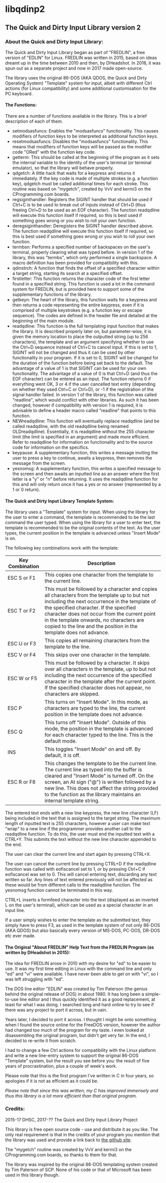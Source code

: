 # libqdinp2
## The Quick and Dirty Input Library version 2


### About the Quick and Dirty Input Library:
The Quick and Dirty Input Library began as part of "FREDLIN", a free version of "EDLIN" for Linux.  FREDLIN was written in 2015, based on ideas dreamt up in the time between 2010 and then, by DHeadshot.  In 2016, it was spun out as a separate project and now in 2017 made open-source.

The library uses the original 86-DOS (AKA QDOS, the Quick and Dirty Operating System) "Template" system for input, albeit with different Ctrl actions (for Linux compatibility) and some additional customisation for the PC keyboard.

#### The Functions:
There are a number of functions available in the library.  This is a brief description of each of them.

* setmodsasfuncs: Enables the "modsasfuncs" functionality.  This causes modifiers of function keys to be interpreted as additional function keys.
* resetmodsasfuncs: Disables the "modsasfuncs" functionality.  This means that modifiers of function keys will be passed as the modifier code "ORed" with the function key code.
* getterm: This should be called at the beginning of the program as it sets the internal variable to the identity of the user's terminal (or terminal emulator), so that the library will behave properly.
* qdgetch: A little hack that waits for a keypress and returns it immediately.  If the key code is made of multiple strokes (e.g. a function key), qdgetch must be called additional times for each stroke.  This routine was based on "mygetch", created by VvV and kermi3 on the CProgramming.com boards.
* regsiginthandler: Registers the SIGINT handler that should be used if Ctrl+C is to be used to break out of inputs instead of Ctrl+D (thus freeing Ctrl+D to be used as an EOF character).  The function readqdline will execute this function itself if required, so this is best used if something goes wrong or you wish to roll your own function.
* deregsiginthandler: Deregisters the SIGINT handler described above.  The function readqdline will execute this function itself if required, so this is best used if something goes wrong or you wish to roll your own function.
* termbsn: Performs a specified number of backspaces on the user's terminal, properly clearing what was typed before.  In version 1 of the library, this was "termbs", which only performed a single backspace.  A macro definition has been provided for compatibility with this.
* qdinstrch: A function that finds the offset of a specified character within a target string, starting its search at a specified offset.
* firstletter: This function returns the character code of the first letter found in a specified string.  This function is used a lot in the command system for FREDLIN, but is provided here to support some of the supplementary functions of the library.
* getkeyn: The heart of the library, this function waits for a keypress and then returns a code representing the entire keypress, even if it is comprised of multiple keystrokes (e.g. a function key or escape sequence).  The codes are defined in the header file and detailed at the beginning of the main module.
* readqdline: This function is the full templating input function that makes the library.  It is described properly later on, but parameter-wise, it is given the memory location to place the outputted string (up to 256 characters), the template and an argument specifying whether to use the Ctrl+D sequence instead of Ctrl+C to cancel input.  If this is set to 1, SIGINT will not be changed and thus it can be used by other functionality in your program.  If it is set to 0, SIGINT will be changed for the duration of the function before being set back to the default.  The advantage of a value of 1 is that SIGINT can be used for your own functionality.  The advantage of a value of 0 is that Ctrl+D (and thus the EOF character) can be entered as an input.  The function returns 0 if everything went OK, 3 or 4 if the user cancelled text entry (depending on whether they used Ctrl+C or Ctrl+D), or -1 if the registration of the signal handler failed.  In version 1 of the library, this function was called "readline", which would conflict with other libraries.  As such it has been changed, however if compatibility with version 1 is required, it is advisable to define a header macro called "readline" that points to this function.
* NEWreadqdline: This function will eventually replace readqdline (and be called readqdline, with the old readqdline being renamed OLDreadqdline).  Essentially, it is readqdline without the 255 character limit (the limit is specified in an argument) and made more efficient.  Refer to readqdline for information on functionality and to the source code for information on the specifics.
* keypause: A supplementary function, this writes a message inviting the user to press a key to continue, awaits a keypress, then removes the message from the screen.
* yesnomsg: A supplementary function, this writes a specified message to the screen and then awaits an inputted line as an answer where the first letter is a "y" or "n" before returning.  It uses the readqdline function for this and will only return once it has a yes or no answer (represented by a 1 or 0 return).

#### The Quick and Dirty Input Library Template System:
The library uses a "Template" system for input.  When using the library for the user to enter a command, the template is recommended to be the last command the user typed.  When using the library for a user to enter text, the template is recommended to be the original contents of the text.  As the user types, the current position in the template is advanced unless "Insert Mode" is on.

The following key combinations work with the template:

Key  Combination | Description
---------------- | -----------
ESC S or F1 | This copies one character from the template to the current line.
ESC T or F2 | This must be followed by a character and copies all characters from the template up to but not including the next occurrence in the template of the specified character.  If the specified character does not occur from the current point in the template onwards, no characters are copied to the line and the position in the template does not advance.
ESC U or F3 | This copies all remaining characters from the template to the line.
ESC V or F4 | This skips over one character in the template.
ESC W or F5 | This must be followed by a character.  It skips over all characters in the template, up to but not including the next occurrence of the specified character in the template after the current point.  If the specified character does not appear, no characters are skipped.
ESC P | This turns on "Insert Mode".  In this mode, as characters are typed to the line, the current position in the template does not advance.
ESC Q | This turns off "Insert Mode".  Outside of this mode, the position in the template is advanced for each character typed to the line.  This is the default mode.
INS | This toggles "Insert Mode" on and off.  By default, it is off.
ESC R or F8 | This changes the template to be the current line.  The current line as typed into the buffer is cleared and "Insert Mode" is turned off.  On the screen, an At sign ("@") is written followed by a new line.  This does not affect the string provided to the function as the library maintains an internal template string.

The entered text ends with a new line keypress, the new line character (LF) being included in the text that is assigned to the target string.  The maximum length of inputted text is 255 characters, however a user can make text "wrap" to a new line if the programmer provides another call to the readqdline function.  To do this, the user must end the inputted text with a CTRL+Y.  This submits the text without the new line character appended to the end.

The user can clear the current line and start again by pressing CTRL+X.

The user can cancel the current line by pressing CTRL+D if the readqdline function was called with eofiscancel set to 1, or by pressing Ctrl+C if eofiscancel was set to 0.  This will cancel entering text, discarding any text written so far.  Any lines of text entered previously will not be affected as these would be from different calls to the readqdline function.  The yesnomsg function cannot be terminated in this way.

CTRL+L inserts a formfeed character into the text (displayed as an inverted L on the user's terminal), which can be used as a special character in an input line.

If a user simply wishes to enter the template as the submitted text, they simply have to press F3, as used in the template system of not only 86-DOS (AKA QDOS) but also basically every version of MS-DOS, PC-DOS, DR-DOS etc ever made.

#### The Original "About FREDLIN" Help Text from the FREDLIN Program (as written by DHeadshot in 2015):
The idea for FREDLIN arose in 2010 with my desire for "ed" to be easier to use.  It was my first time editing in Linux with the command line and only "ed" and "vi" were available.  I have never been able to get on with "vi", so I was left struggling with "ed".

The DOS line editor "EDLIN" was created by Tim Paterson (the genius behind the original release of DOS) in about 1980.  It has long been a simple-to-use line editor and I thus quickly identified it as a good replacement, at least for what I was doing.  I searched long and hard online to try to see if there was any project to port it across, but in vain.

Years later, I decided to port it across.  I thought I might be onto something when I found the source online for the FreeDOS version, however the author had changed too much of the program for my taste.  I even looked at disassembling the original program, but didn't get very far.  In the end, I decided to re-write it from scratch.

I had to change a few Ctrl actions for compatibility with the Linux platform and write a new line-entry system to support the original 86-DOS "Template" system, but the result you see before you: the result of five years of procrastination, plus a couple of week's work.

Please note that this is the first program I've written in C in four years, so apologies if it is not as efficient as it could be.

_Please note that since this was written, my C has improved immensely and thus this library is a lot more efficient than that original program._

### Credits:
2015-17 DHSC, 2017-?? The Quick and Dirty Input Library Project

This library is free open source code - use and distribute it as you like.  The only real requirement is that in the credits of your program you mention that the library was used and provide a link back to [the github site](https://github.com/dheadshot/libqdinp2).

The "mygetch" routine was created by VvV and kermi3 on the CProgramming.com boards, so thanks to them for that.

The library was inspired by the original 86-DOS templating system created by Tim Paterson of SCP.  None of his code or that of Microsoft has been used in this library though.
